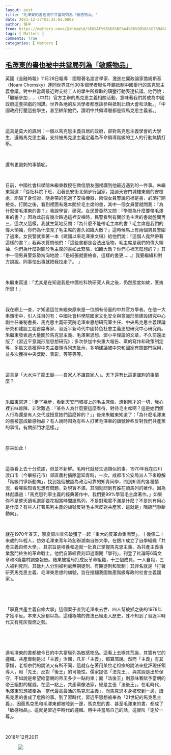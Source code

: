 ```yaml
---
layout: post
title: "毛澤東的書也被中共當局列為「敏感物品」"
date: 2021-12-27T02:33:03.000Z
author: 胡平
from: https://matters.news/@xhbzqhd/%E6%AF%9B%E6%BE%A4%E6%9D%B1%E7%9A%84%E6%9B%B8%E4%B9%9F%E8%A2%AB%E4%B8%AD%E5%85%B1%E7%95%B6%E5%B1%80%E5%88%97%E7%82%BA-%E6%95%8F%E6%84%9F%E7%89%A9%E5%93%81-bafyreibgowrti5t3yzdo25rxrsuwgegsyx33zaxaqd5ibey67l5igql2zq
tags: [ Matters ]
comments: True
categories: [ Matters ]
---
```

<!--1640572383000-->
[毛澤東的書也被中共當局列為「敏感物品」](https://matters.news/@xhbzqhd/%E6%AF%9B%E6%BE%A4%E6%9D%B1%E7%9A%84%E6%9B%B8%E4%B9%9F%E8%A2%AB%E4%B8%AD%E5%85%B1%E7%95%B6%E5%B1%80%E5%88%97%E7%82%BA-%E6%95%8F%E6%84%9F%E7%89%A9%E5%93%81-bafyreibgowrti5t3yzdo25rxrsuwgegsyx33zaxaqd5ibey67l5igql2zq)
------

<div>
<p>英國《金融時報》11月28日報導：國際著名語言學家、激進左翼政論家喬姆斯基（Noam Chomsky）連同世界其他30多個學者聯名呼籲抵制中國舉行的馬克思主義會議，對中共當局最近對支持工人的學生所採取的鎮壓行動表達抗議。他們說： 「繼續參加……（中共）官方主辦的馬克思主義相關活動，意味著我們將成為中國政府這套把戲的同謀。世界各地的左派學者都應該參與抵制此類大會和活動。」「中國政府打壓這些學生，甚至綁架他們，證明中共領導層都是假馬克思主義者。」</p><p><br></p><p>這真是莫大的諷刺：一個以馬克思主義自居的政府，卻對馬克思主義學會的大學生，遵循馬克思主義，支持被馬克思主義定義為革命領導階級的工人的行動無情打壓。 </p><p><br></p><p>還有更諷刺的事情呢。</p><p><br></p><p>日前，中國社會科學院朱繼東教授在微信朋友圈裡講到他最近遇到的一件事。朱繼東寫道：「從社科院下班，沿著長安街北側步行回家，路過天安門城樓東側的安檢處，刷驗了身份證，隨身帶的包過了安檢機器，兩個女員警說包裡是書，必須打開檢查。打開之後，看到裡面有幾本關於毛主席的書，其中一個女員警就問我：『為什麼帶毛澤東的書？』我說學習、研究。女民警竟然又問：『學習為什麼要帶毛澤東的書？』因為此前有幾次路過這裡安檢時，民警看到有關於毛主席的書就盤問再三，這次又這樣，我就生氣地反問：『為什麼不能帶毛主席的書？毛主席是我們的偉大領袖，你們為什麼見了毛主席的書久如臨大敵？』這時候馬上有兩個男員警圍了過來，女民警就拿著一本《建國以來毛澤東文稿》給他們說：『這個人竟然帶著這樣的書？』我再次質問他們：『這些書都是合法出版物，毛主席是我們的偉大領袖，你們為什麼對關於毛主席的書如此緊張、如臨大敵？你們心裡怎麼想的？』其中一個男員警氣勢洶洶地說：『是紙張就要檢查，這樣的書更……』我要繼續和對方說說，同事怕出事就把我拉走了。 」</p><p><br></p><p>朱繼東寫道：「尤其是在知道我是中國社科院研究人員之後，仍然態度如故，匪夷所思！」</p><p><br></p><p>我在網上一查，才知道這位朱繼東原來是一位頗有份量的中共官方學者。在他一大串頭銜中，引人注目的有：中國社會科學院國家文化安全與意識形態建設研究中心副主任兼秘書長、馬克思主義研究院毛澤東思想研究室主任、中央馬克思主義理論研究和建設工程首席專家、習近平新時代中國特色社會主義思想研究中心研究員。朱繼東發表過大量關於馬克思主義、毛澤東思想、鄧小平理論的文章，不久前還出版了《習近平意識形態思想研究》；多次參加中央重大報告、黨的寫作和政策制定等，多篇文章獲得中央主要領導同志批示，多項建議被中央和國家有關部門採用，並多次獲得中央獎勵、表彰，等等等等。</p><p><br></p><p>這真是「大水沖了龍王廟——自家人不識自家人」。天下還有比這更諷刺的事情麼？</p><p><br></p><p>朱繼東寫道：「走了幾步，看到天安門城樓上的毛主席像，想到剛才的一切，我心裡五味雜陳、非常難過：『某些人為什麼要這麼看待、對待毛主席啊？這是她們個人行為還是有人交代或授意她們這麼幹的？』」後來朱繼東知道了：「為什麼毛澤東的書被當成敏感物品？有人說時因為有些人打著毛澤東的旗號幹些反對我們共產黨的事情，有關部門才這樣。」</p><p><br></p><p>原來如此！</p><p><br></p><p>這事看上去十分荒謬，但並不新鮮。毛時代就發生過類似的事。1970年我在四川渡口市（今攀枝花市）郊區農村插隊當知青時，一次，成都市公安局派人下來瞭解「階級鬥爭新動向」，找到幾個被認為政治可靠的知青同學，問到知青的各種情況，看哪些知青思想有問題，對現實不滿，其間就問到有誰在讀馬列的著作。因為林彪講過：「馬克思列寧主義的經典著作中，我們要99%學習毛主席著作。」如果你不是整天讀毛選卻要花相當時間讀馬列，不是對現實不滿是什麼？不是別有用心是什麼？有些人打著馬列主義的旗號反對毛主席反對共產黨，這就是」階級鬥爭新動向」。</p><p><br></p><p>就在1970年春天，寧夏銀川宣佈破獲了一起「重大的反革命集團案」。十幾個二十來歲的年輕人，仿效毛澤東青年時創辦湖南自修大學，在銀川成立了自學組織「共產主義自修大學」，其宗旨是培養和造就一批真正掌握馬克思主義、為共產主義事業奮鬥終生的革命戰士。他們自籌經費刻印過兩期「學刊」，刊登了社論等6篇文章和3篇農村調查報告。結果被當局打成反革命組織，十三個成員，一人自殺，三人被判死刑，其餘九人分別被判處無期徒刑、有期徒刑和管制；其罪名就是「打著研究馬克思主義、毛澤東思想的旗號，旨在推翻我國無產階級專政的社會主義國家」。</p><p><br></p><p><br></p><p>「寧夏共產主義自修大學」這個案子直到毛澤東去世、四人幫被抓之後的1978年才獲平反。本來大家都以為，這種極端的做法已經走入歷史，殊不知到了習近平時代又有死灰復燃之勢。</p><p><br></p><p><br></p><p>連毛澤東的書都被今日的中共當局列為敏感物品。這看上去極其荒誕，其實有它的邏輯。共產專制是以「主義」治國，凡非「主義」，都算邪說。然而「主義」有其家譜，老祖宗們的說法又有所不同，這就存在著用某位老祖宗的說法來批評現任領導人，用「先王」反對「後王」的可能性。儒家提倡「法先王」，與其說是出於保守，不如說是希望給當朝的帝王多少一點約束；而「法後王」則意味著賦予當朝的帝王絕對的權威。在這一點上，共產黨像法家，總是主張「法後王」。在毛時代，毛澤東思想被奉為「當代最高最活的馬克思主義」，而馬克思本身被晾到一邊，讀馬克思的書成了危險的事。到了習時代，習近平思想被奉為「21世紀的馬克思主義」，因而馬克思和毛澤東都被晾到一邊，馬克思的書、甚至毛澤東的書，都成了「敏感物品」。這就是習近平時代的邏輯。用中共當局自己的話，這就叫「定於一尊」。</p><p><br></p><p>2018年12月20日</p><figure class="image"><img src="https://assets.matters.news/embed/f74e47fb-f6a4-499e-9fd7-1491d7e17226.gif" data-asset-id="f74e47fb-f6a4-499e-9fd7-1491d7e17226" referrerpolicy="no-referrer"><figcaption><span></span></figcaption></figure><p><br></p>
</div>
